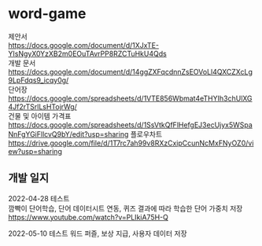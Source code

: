 # word-game  
제안서  
https://docs.google.com/document/d/1XJxTE-YIsNgyX0YzXB2m0EOuTAvrPP8RZCTuHkU4Qds  
개발 문서  
https://docs.google.com/document/d/14ggZXFqcdnnZsEOVoLl4QXCZXcLg9LpFdqs9_icqy0g/  
단어장  
https://docs.google.com/spreadsheets/d/1VTE856Wbmat4eTHYIh3chUlXG4Jf2rTSrlLsHTojrWg/  
건물 및 아이템 가격표
https://docs.google.com/spreadsheets/d/1SsVtkQfFlHefgEJ3ecUjyx5WSpaNnFgYGiFllcvQ9bY/edit?usp=sharing 
플로우차트
https://drive.google.com/file/d/1T7rc7ah99v8RXzCxipCcunNcMxFNyOZ0/view?usp=sharing

## 개발 일지  
2022-04-28 테스트  
깜빡이 단어학습, 단어 데이터시트 연동, 퀴즈 결과에 따라 학습한 단어 가중치 저장 
https://www.youtube.com/watch?v=PLIkiA75H-Q  

2022-05-10 테스트
워드 퍼즐, 보상 지급, 사용자 데이터 저장
